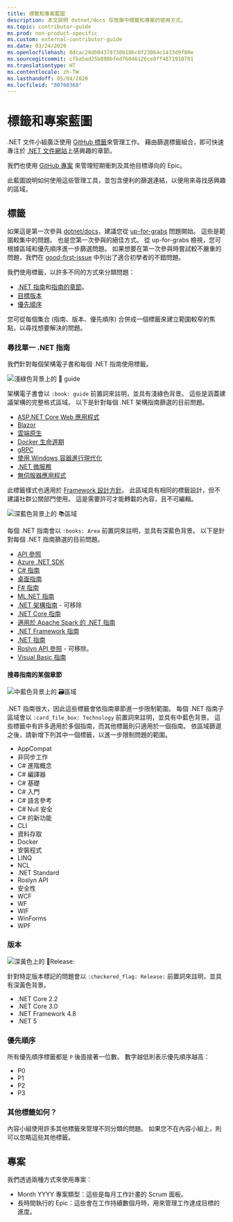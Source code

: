 ```yaml
---
title: 標籤和專案藍圖
description: 本文說明 dotnet/docs 存放庫中標籤和專案的使用方式。
ms.topic: contributor-guide
ms.prod: non-product-specific
ms.custom: external-contributor-guide
ms.date: 03/24/2020
ms.openlocfilehash: 0dcac28db04378730b186c0f23064c1433d9f80e
ms.sourcegitcommit: cfba5ad25b898bfed76046126ce8ff4871910701
ms.translationtype: HT
ms.contentlocale: zh-TW
ms.lasthandoff: 05/04/2020
ms.locfileid: "80760368"
---
```

# <a name="labels-and-projects-roadmap"></a>標籤和專案藍圖

.NET 文件小組廣泛使用 [GitHub 標籤](https://github.com/dotnet/docs/labels)來管理工作。 藉由篩選標籤組合，即可快速專注於 [.NET 文件網站](https://docs.microsoft.com/dotnet)上感興趣的章節。

我們也使用 [GitHub 專案](https://github.com/dotnet/docs/projects) 來管理短期衝刺及其他目標導向的 Epic。

此藍圖說明如何使用這些管理工具，並包含便利的篩選連結，以便用來尋找感興趣的區域。

## <a name="labels"></a>標籤

如果這是第一次參與 [dotnet/docs](https://github.com/dotnet/docs)，建議您從 [up-for-grabs](https://github.com/dotnet/docs/labels/up-for-grabs) 問題開始。 這些是範圍較集中的問題。 也是您第一次參與的絕佳方式。 從 up-for-grabs 檢視，您可根據區域和優先順序進一步篩選問題。 如果想要在第一次參與時嘗試較不嚴重的問題，我們在 [good-first-issue](https://github.com/dotnet/docs/labels/good-first-issue) 中列出了適合初學者的不錯問題。

我們使用標籤，以許多不同的方式來分類問題：

- [.NET 指南](#find-a-single-net-guide)和[指南的章節](#search-one-section-of-a-guide)。
- [目標版本](#releases)
- [優先順序](#priority)

您可從每個集合 (指南、版本、優先順序) 合併成一個標籤來建立範圍較窄的焦點，以尋找想要解決的問題。

### <a name="find-a-single-net-guide"></a>尋找單一 .NET 指南

我們針對每個架構電子書和每個 .NET 指南使用標籤。

![淺綠色背景上的 :book: guide](./media/labels-projects/guide.png "架構指南標籤的前置詞")

架構電子書會以 `:book: guide` 前置詞來註明，並具有淺綠色背景。 這些是涵蓋建議架構的完整格式區域。 以下是針對每個 .NET 架構指南篩選的目前問題。

- [ASP.NET Core Web 應用程式](https://github.com/dotnet/docs/labels/%3Abook%3A%20guide%20-%20ASP.NET%20Core%20web%20apps)
- [Blazor](https://github.com/dotnet/docs/labels/%3Abook%3A%20guide%20-%20Blazor)
- [雲端原生](https://github.com/dotnet/docs/labels/%3Abook%3A%20guide%20-%20Cloud%20Native)
- [Docker 生命週期](https://github.com/dotnet/docs/labels/%3Abook%3A%20guide%20-%20Docker%20lifecycle)
- [gRPC](https://github.com/dotnet/docs/labels/%3Abook%3A%20guide%20-%20gRPC)
- [使用 Windows 容器進行現代化](https://github.com/dotnet/docs/labels/%3Abook%3A%20guide%20-%20Modernizing%20w%2F%20Windows%20containers)
- [.NET 微服務](https://github.com/dotnet/docs/labels/%3Abook%3A%20guide%20-%20.NET%20Microservices)
- [無伺服器應用程式](https://github.com/dotnet/docs/labels/%3Abook%3A%20guide%20-%20Serverless%20apps)

此標籤樣式也適用於 [Framework 設計方針](https://github.com/dotnet/docs/labels/%3Abook%3A%20guide%20-%20Framework%20Design%20Guidelines)。 此區域具有相同的標籤設計，但不建議社群公關部門使用。 這是需要許可才能轉載的內容，且不可編輯。

![深藍色背景上的 :books:區域](./media/labels-projects/area.png ".NET 指南區域標籤的前置詞")

每個 .NET 指南會以 `:books: Area` 前置詞來註明，並具有深藍色背景。 以下是針對每個 .NET 指南篩選的目前問題。

- [API 參照](https://github.com/dotnet/docs/labels/%3Abooks%3A%20Area%20-%20API%20Reference)
- [Azure .NET SDK](https://github.com/dotnet/docs/labels/%3Abooks%3A%20Area%20-%20Azure%20.NET%20SDk)
- [C# 指南](https://github.com/dotnet/docs/labels/%3Abooks%3A%20Area%20-%20C%23%20Guide)
- [桌面指南](https://github.com/dotnet/docs/labels/%3Abooks%3A%20Area%20-%20Desktop%20Guide)
- [F# 指南](https://github.com/dotnet/docs/labels/%3Abooks%3A%20Area%20-%20F%23%20Guide)
- [ML.NET 指南](https://github.com/dotnet/docs/labels/%3Abooks%3A%20Area%20-%20ML.NET%20Guide)
- [.NET 架構指南](https://github.com/dotnet/docs/labels/%3Abooks%3A%20Area%20-%20.NET%20Architecture%20Guide) - 可移除
- [.NET Core 指南](https://github.com/dotnet/docs/labels/%3Abooks%3A%20Area%20-%20.NET%20Core%20Guide)
- [適用於 Apache Spark 的 .NET 指南](https://github.com/dotnet/docs/labels/%3Abooks%3A%20Area%20-%20.NET%20for%20Apache%20Spark%20Guide)
- [.NET Framework 指南](https://github.com/dotnet/docs/labels/%3Abooks%3A%20Area%20-%20.NET%20Framework%20Guide)
- [.NET 指南](https://github.com/dotnet/docs/labels/%3Abooks%3A%20Area%20-%20.NET%20Guide)
- [Roslyn API 參照](https://github.com/dotnet/docs/labels/%3Abooks%3A%20Area%20-%20Roslyn%20API%20Reference) - 可移除。
- [Visual Basic 指南](https://github.com/dotnet/docs/labels/%3Abooks%3A%20Area%20-%20Visual%20Basic%20Guide)

#### <a name="search-one-section-of-a-guide"></a>搜尋指南的某個章節

![中藍色背景上的 :card_file_box:區域](./media/labels-projects/technology.png ".NET 指南子區域標籤的前置詞")

.NET 指南很大，因此這些標籤會依指南章節進一步限制範圍。 每個 .NET 指南子區域會以 `:card_file_box: Technology` 前置詞來註明，並具有中藍色背景。 這些標籤中有許多適用於多個指南，而其他標籤則只適用於一個指南。 依區域篩選之後，請新增下列其中一個標籤，以進一步限制問題的範圍。

- AppCompat
- 非同步工作
- C# 進階概念
- C# 編譯器
- C# 基礎
- C# 入門
- C# 語言參考
- C# Null 安全
- C# 的新功能
- CLI
- 資料存取
- Docker
- 安裝程式
- LINQ
- NCL
- .NET Standard
- Roslyn API
- 安全性
- WCF
- WF
- WIF
- WinForms
- WPF

### <a name="releases"></a>版本

![深黃色上的 :checkered_flag:Release:](./media/labels-projects/release.png "版本標籤的前置詞")

針對特定版本標記的問題會以 `:checkered_flag: Release:` 前置詞來註明，並具有深黃色背景。

- .NET Core 2.2
- .NET Core 3.0
- .NET Framework 4.8
- .NET 5

### <a name="priority"></a>優先順序

所有優先順序標籤都是 `P` 後面接著一位數。 數字越低則表示優先順序越高：

- P0
- P1
- P2
- P3

### <a name="what-about-the-other-labels"></a>其他標籤如何？

內容小組使用許多其他標籤來管理不同分類的問題。 如果您不在內容小組上，則可以忽略這些其他標籤。

## <a name="projects"></a>專案

我們透過兩種方式來使用專案：

- Month YYYY 專案類型：這些是每月工作計畫的 Scrum 面板。
- 長時間執行的 Epic：這些會在工作持續數個月時，用來管理工作達成目標的進度。
